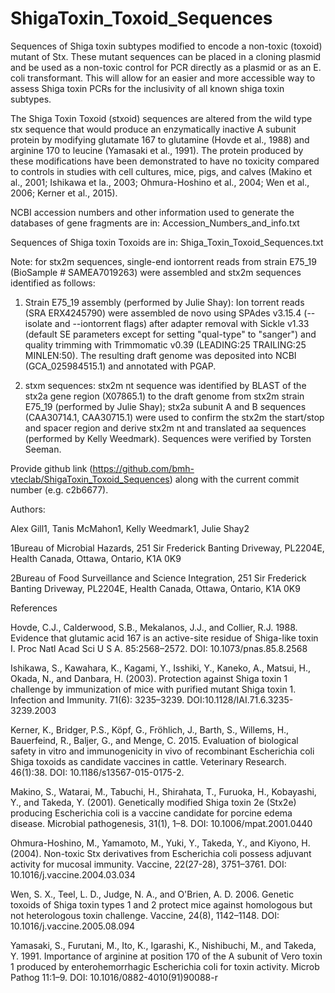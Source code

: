 # ShigaToxin_Toxoid_Sequences
Sequences of Shiga toxin subtypes modified to encode a non-toxic (toxoid) mutant of Stx. These mutant sequences can be placed in a cloning plasmid and be used as a non-toxic control for PCR directly as a plasmid or as an E. coli transformant. This will allow for an easier and more accessible way to assess Shiga toxin PCRs for the inclusivity of all known shiga toxin subtypes.

The Shiga Toxin Toxoid (stxoid) sequences are altered from the wild type stx sequence that would produce an enzymatically inactive A subunit protein by modifying glutamate 167 to glutamine (Hovde et al., 1988) and arginine 170 to leucine (Yamasaki et al., 1991). The protein produced by these modifications have been demonstrated to have no toxicity compared to controls in studies with cell cultures, mice, pigs, and calves (Makino et al., 2001; Ishikawa et la., 2003; Ohmura-Hoshino et al., 2004; Wen et al., 2006; Kerner et al., 2015).


NCBI accession numbers and other information used to generate the databases of gene fragments are in: Accession_Numbers_and_info.txt

Sequences of Shiga toxin Toxoids are in: Shiga_Toxin_Toxoid_Sequences.txt

Note: for stx2m sequences, single-end iontorrent reads from strain E75_19 (BioSample # SAMEA7019263) were assembled and stx2m sequences identified as follows:

  1. Strain E75_19 assembly (performed by Julie Shay): Ion torrent reads (SRA ERX4245790) were assembled de novo using SPAdes v3.15.4 (--isolate and --iontorrent flags) after adapter removal with Sickle v1.33 (default SE parameters except for setting "qual-type" to "sanger") and quality trimming with Trimmomatic v0.39 (LEADING:25 TRAILING:25 MINLEN:50). The resulting draft genome was deposited into NCBI (GCA_025984515.1) and annotated with PGAP.

  2. stxm sequences: stx2m nt sequence was identified by BLAST of the stx2a gene region (X07865.1) to the draft genome from stx2m strain E75_19 (performed by Julie Shay); stx2a subunit A and B sequences (CAA30714.1, CAA30715.1) were used to confirm the stx2m the start/stop and spacer region and derive stx2m nt and translated aa sequences (performed by Kelly Weedmark). Sequences were verified by Torsten Seeman.


Provide github link (https://github.com/bmh-vteclab/ShigaToxin_Toxoid_Sequences) along with the current commit number (e.g. c2b6677).


Authors:

Alex Gill1, Tanis McMahon1, Kelly Weedmark1, Julie Shay2

  1Bureau of Microbial Hazards, 251 Sir Frederick Banting Driveway, PL2204E, Health Canada, Ottawa, Ontario, K1A 0K9
  
  2Bureau of Food Surveillance and Science Integration, 251 Sir Frederick Banting Driveway, PL2204E, Health Canada, Ottawa, Ontario, K1A 0K9


References

Hovde, C.J., Calderwood, S.B., Mekalanos, J.J., and Collier, R.J. 1988. Evidence that glutamic acid 167 is an active-site residue of Shiga-like toxin I. Proc Natl Acad Sci U S A. 85:2568–2572. DOI: 10.1073/pnas.85.8.2568

Ishikawa, S., Kawahara, K., Kagami, Y., Isshiki, Y., Kaneko, A., Matsui, H., Okada, N., and Danbara, H. (2003). Protection against Shiga toxin 1 challenge by immunization of mice with purified mutant Shiga toxin 1. Infection and Immunity. 71(6): 3235–3239. DOI:10.1128/IAI.71.6.3235-3239.2003

Kerner, K., Bridger, P.S., Köpf, G., Fröhlich, J., Barth, S., Willems, H., Bauerfeind, R., Baljer, G., and Menge, C. 2015. Evaluation of biological safety in vitro and immunogenicity in vivo of recombinant Escherichia coli Shiga toxoids as candidate vaccines in cattle. Veterinary Research. 46(1):38. DOI: 10.1186/s13567-015-0175-2.

Makino, S., Watarai, M., Tabuchi, H., Shirahata, T., Furuoka, H., Kobayashi, Y., and Takeda, Y. (2001). Genetically modified Shiga toxin 2e (Stx2e) producing Escherichia coli is a vaccine candidate for porcine edema disease. Microbial pathogenesis, 31(1), 1–8. DOI: 10.1006/mpat.2001.0440

Ohmura-Hoshino, M., Yamamoto, M., Yuki, Y., Takeda, Y., and Kiyono, H. (2004). Non-toxic Stx derivatives from Escherichia coli possess adjuvant activity for mucosal immunity. Vaccine, 22(27-28), 3751–3761. DOI: 10.1016/j.vaccine.2004.03.034

Wen, S. X., Teel, L. D., Judge, N. A., and O'Brien, A. D. 2006. Genetic toxoids of Shiga toxin types 1 and 2 protect mice against homologous but not heterologous toxin challenge. Vaccine, 24(8), 1142–1148. DOI: 10.1016/j.vaccine.2005.08.094

Yamasaki, S., Furutani, M., Ito, K., Igarashi, K., Nishibuchi, M., and Takeda, Y. 1991. Importance of arginine at position 170 of the A subunit of Vero toxin 1 produced by enterohemorrhagic Escherichia coli for toxin activity. Microb Pathog 11:1–9. DOI: 10.1016/0882-4010(91)90088-r
